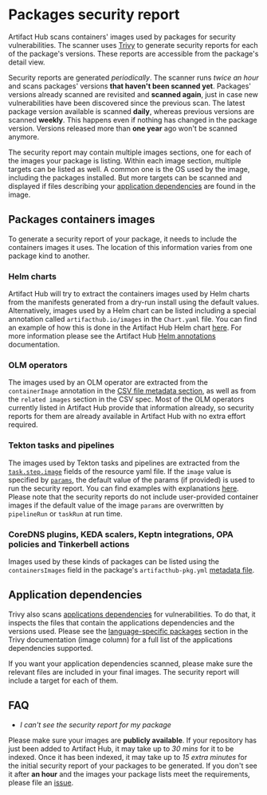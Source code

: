 # Packages security report

Artifact Hub scans containers' images used by packages for security vulnerabilities. The scanner uses [Trivy](https://github.com/aquasecurity/trivy) to generate security reports for each of the package's versions. These reports are accessible from the package's detail view.

Security reports are generated *periodically*. The scanner runs *twice an hour* and scans packages' versions **that haven't been scanned yet**. Packages' versions already scanned are revisited and **scanned again**, just in case new vulnerabilities have been discovered since the previous scan. The latest package version available is scanned **daily**, whereas previous versions are scanned **weekly**. This happens even if nothing has changed in the package version. Versions released more than **one year** ago won't be scanned anymore.

The security report may contain multiple images sections, one for each of the images your package is listing. Within each image section, multiple targets can be listed as well. A common one is the OS used by the image, including the packages installed. But more targets can be scanned and displayed if files describing your [application dependencies](#application-dependencies) are found in the image.

## Packages containers images

To generate a security report of your package, it needs to include the containers images it uses. The location of this information varies from one package kind to another.

### Helm charts

Artifact Hub will try to extract the containers images used by Helm charts from the manifests generated from a dry-run install using the default values. Alternatively, images used by a Helm chart can be listed including a special annotation called `artifacthub.io/images` in the `Chart.yaml` file. You can find an example of how this is done in the Artifact Hub Helm chart [here](https://github.com/artifacthub/hub/blob/a3ffcb7cee0aa3923c3e4cf9bcf8ac0f2f437a2b/charts/artifact-hub/Chart.yaml#L25-L34). For more information please see the Artifact Hub [Helm annotations](https://github.com/artifacthub/hub/blob/master/docs/helm_annotations.md) documentation.

### OLM operators

The images used by an OLM operator are extracted from the `containerImage` annotation in the [CSV file metadata section](https://github.com/operator-framework/community-operators/blob/master/docs/packaging-required-fields.md), as well as from the `related images` section in the CSV spec. Most of the OLM operators currently listed in Artifact Hub provide that information already, so security reports for them are already available in Artifact Hub with no extra effort required.

### Tekton tasks and pipelines

The images used by Tekton tasks and pipelines are extracted from the [`task.step.image`](https://github.com/tektoncd/pipeline/blob/main/docs/tasks.md#running-scripts-within-steps) fields of the resource yaml file. If the `image` value is specified by [`params`](https://github.com/tektoncd/pipeline/blob/main/docs/tasks.md#specifying-parameters), the default value of the params (if provided) is used to run the security report. You can find examples with explanations [here](https://github.com/tektoncd/community/blob/main/teps/0079-tekton-catalog-support-tiers.md#extract-container-images-from-catalogs). Please note that the security reports do not include user-provided container images if the default value of the image `params` are overwritten by `pipelineRun` or `taskRun` at run time.

### CoreDNS plugins, KEDA scalers, Keptn integrations, OPA policies and Tinkerbell actions

Images used by these kinds of packages can be listed using the `containersImages` field in the package's `artifacthub-pkg.yml` [metadata file](https://github.com/artifacthub/hub/blob/master/docs/metadata/artifacthub-pkg.yml).

## Application dependencies

Trivy also scans [applications dependencies](https://aquasecurity.github.io/trivy/v0.34/docs/vulnerability/detection/language/) for vulnerabilities. To do that, it inspects the files that contain the applications dependencies and the versions used. Please see the [language-specific packages](https://aquasecurity.github.io/trivy/v0.34/docs/vulnerability/detection/language/) section in the Trivy documentation (image column) for a full list of the applications dependencies supported.

If you want your application dependencies scanned, please make sure the relevant files are included in your final images. The security report will include a target for each of them.

## FAQ

- *I can't see the security report for my package*

Please make sure your images are **publicly available**. If your repository has just been added to Artifact Hub, it may take up to *30 mins* for it to be indexed. Once it has been indexed, it may take up to *15 extra minutes* for the initial security report of your packages to be generated. If you don't see it after **an hour** and the images your package lists meet the requirements, please file an [issue](https://github.com/artifacthub/hub/issues).
